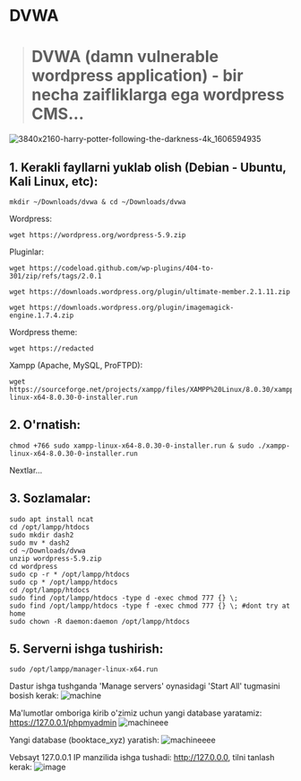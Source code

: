 # DVWA
> # DVWA (damn vulnerable wordpress application) - bir necha zaifliklarga ega wordpress CMS...
![3840x2160-harry-potter-following-the-darkness-4k_1606594935](https://github.com/turan-sec/dvwa/assets/160316490/c64c80fe-1a38-4e79-a94b-9d2207a54501)

## 1. Kerakli fayllarni yuklab olish (Debian - Ubuntu, Kali Linux, etc):
```
mkdir ~/Downloads/dvwa & cd ~/Downloads/dvwa
```
Wordpress:
```
wget https://wordpress.org/wordpress-5.9.zip
```
Pluginlar:
```
wget https://codeload.github.com/wp-plugins/404-to-301/zip/refs/tags/2.0.1
```
```
wget https://downloads.wordpress.org/plugin/ultimate-member.2.1.11.zip
```
```
wget https://downloads.wordpress.org/plugin/imagemagick-engine.1.7.4.zip
```
Wordpress theme:
```
wget https://redacted
```
Xampp (Apache, MySQL, ProFTPD):
```
wget https://sourceforge.net/projects/xampp/files/XAMPP%20Linux/8.0.30/xampp-linux-x64-8.0.30-0-installer.run
```
## 2. O'rnatish:
```
chmod +766 sudo xampp-linux-x64-8.0.30-0-installer.run & sudo ./xampp-linux-x64-8.0.30-0-installer.run
```
Nextlar...
## 3. Sozlamalar:
```
sudo apt install ncat
cd /opt/lampp/htdocs
sudo mkdir dash2
sudo mv * dash2
cd ~/Downloads/dvwa
unzip wordpress-5.9.zip
cd wordpress
sudo cp -r * /opt/lampp/htdocs
sudo cp * /opt/lampp/htdocs
cd /opt/lampp/htdocs
sudo find /opt/lampp/htdocs -type d -exec chmod 777 {} \;
sudo find /opt/lampp/htdocs -type f -exec chmod 777 {} \; #dont try at home
sudo chown -R daemon:daemon /opt/lampp/htdocs
```
## 5. Serverni ishga tushirish: 
```
sudo /opt/lampp/manager-linux-x64.run 
```
Dastur ishga tushganda 'Manage servers' oynasidagi 'Start All' tugmasini bosish kerak:
![machine](https://github.com/turan-sec/dvwa/assets/160316490/a169dc54-b986-4ffb-80d6-94be61e142c6)

Ma'lumotlar omboriga kirib o'zimiz uchun yangi database yaratamiz: https://127.0.0.1/phpmyadmin
![machineee](https://github.com/turan-sec/dvwa/assets/160316490/49772d52-17a6-41f7-9770-8a73a51502b9)

Yangi database (booktace_xyz) yaratish:
![machineeee](https://github.com/turan-sec/dvwa/assets/160316490/d21c1cb0-896c-47e4-81ba-fe59d3314772)

Vebsayt 127.0.0.1 IP manzilida ishga tushadi: http://127.0.0.0, tilni tanlash kerak:
![image](https://github.com/turan-sec/dvwa/assets/160316490/a637c169-5eae-48c1-8ad0-f9cac4136b15)



